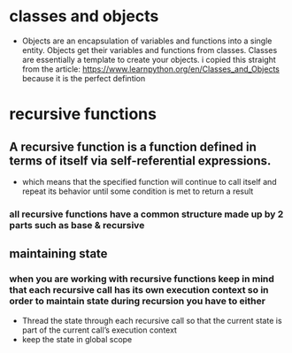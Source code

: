 # classes and objects
* Objects are an encapsulation of variables and functions into a single entity. Objects get their variables and functions from classes. Classes are essentially a template to create your objects. i copied this straight from the article: https://www.learnpython.org/en/Classes_and_Objects because it is the perfect defintion
# recursive functions
## A recursive function is a function defined in terms of itself via self-referential expressions.
* which means that the specified function will continue to call itself and repeat its behavior until some condition is met to return a result
### all recursive functions have a common structure made up by 2 parts such as base & recursive
## maintaining state
### when you are working with recursive functions keep in mind that each recursive call has its own execution context so in order to maintain state during recursion you have to either 
* Thread the state through each recursive call so that the current state is part of the current call’s execution context
* keep the state in global scope 
